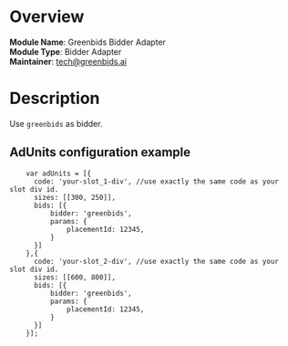 # Overview

**Module Name**: Greenbids Bidder Adapter  
**Module Type**: Bidder Adapter  
**Maintainer**:  tech@greenbids.ai

# Description

Use `greenbids` as bidder.

## AdUnits configuration example
```
    var adUnits = [{
      code: 'your-slot_1-div', //use exactly the same code as your slot div id.
      sizes: [[300, 250]],
      bids: [{
          bidder: 'greenbids',
          params: { 
              placementId: 12345,
          }
      }]
    },{
      code: 'your-slot_2-div', //use exactly the same code as your slot div id.
      sizes: [[600, 800]],
      bids: [{
          bidder: 'greenbids',
          params: { 
              placementId: 12345,
          }
      }]
    }];
```
